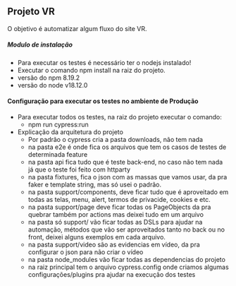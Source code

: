 ## Projeto VR

O objetivo é automatizar algum fluxo do site VR.

##### Modulo de instalação

- Para executar os testes é necessário ter o nodejs instalado!
- Executar o comando npm install na raiz do projeto.
- versão do npm 8.19.2
- versão do node v18.12.0

#### Configuração para executar os testes no ambiente de Produção

- Para executar todos os testes, na raiz do projeto executar o comando:
    - npm run cypress:run
- Explicação da arquitetura do projeto
    - Por padrão o cypress cria a pasta downloads, não tem nada
    - na pasta e2e é onde fica os arquivos que tem os casos de testes de determinada feature
    - na pasta api fica tudo que é teste back-end, no caso não tem nada já que o teste foi feito com httparty
    - na pasta fixtures, fica o json com as massas que vamos usar, da pra faker e template string, mas só usei o padrão.
    - na pasta support/components, deve ficar tudo que é aproveitado em todas as telas, menu, alert, termos de privacide, cookies e etc.
    - na pasta support/page deve ficar todas os PageObjects da pra quebrar também por actions mas deixei tudo em um arquivo
    - na pasta só support/ vão ficar todas as DSLs para ajudar na automação, métodos que vão ser aproveitados tanto no back ou no front, deixei alguns exemplos em cada arquivo.
    - na pasta support/video são as evidencias em vídeo, da pra configurar o json para não criar o vídeo
    - na pasta node_modules vão ficar todas as dependencias do projeto
    - na raiz principal tem o arquivo cypress.config onde criamos algumas configurações/plugins pra ajudar na execução dos testes
    